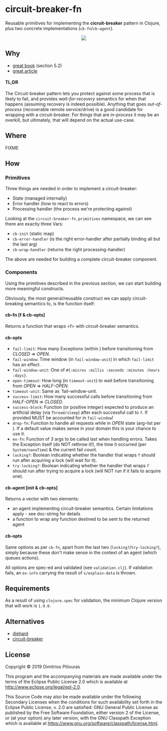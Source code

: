 # circuit-breaker-fn

Reusable primitives for implementing the **cicruit-breaker** pattern in Clojure, plus two concrete implementations (`cb-fn`/`cb-agent`).

<p align="center">
  <img src="https://cloudandmobileblogcom.files.wordpress.com/2017/04/states.png?w=700"/>
</p>

## Why 

- [great book](https://pragprog.com/book/mnee/release-it) (section 5.2)
- [great article](https://docs.microsoft.com/en-us/azure/architecture/patterns/circuit-breaker)

#### TL;DR
The Circuit-breaker pattern lets you protect against some process that is likely to fail, and provides _wait-for-recovery_ semantics for when that happens (assuming recovery is indeed possible). Anything that goes _out-of-process_ (recoverable remote service/drive) is a good candidate for wrapping with a circuit-breaker. For things that are _in-process_ it may be an overkill, but ultimately, that will depend on the actual use-case.

## Where 

FIXME

## How
### Primitives
Three things are needed in order to implement a circuit-breaker:

- State (managed internally)
- Error handler (how to react to errors)
- Processing handler (the process we're protecting against) 

Looking at the `circuit-breaker-fn.primitives` namespace, we can see there are exactly three Vars:

- `cb-init` (static map)
- `cb-error-handler` (is the right error-handler after partially binding all but the last arg)
- `cb-wrap-handler`  (returns the right processing-handler)

The above are needed for building a complete circuit-breaker component. 

### Components
Using the primitives described in the previous section, we can start building more meaningful constructs.
 
 Obviously, the most general/reusable construct we can apply circuit-breaking semantics to, is the function itself:
 
#### cb-fn [f & cb-opts]
Returns a function that wraps \<f\> with circuit-breaker semantics.

#### cb-opts
- `fail-limit`: How many Exceptions (within <time-window>) before transitioning from _CLOSED_ => _OPEN_. 
- `fail-window`: Time window (in `fail-window-unit`) in which `fail-limit` has an effect.
- `fail-window-unit`: One of `#{:micros :millis :seconds :minutes :hours :days}`.
- `open-timeout`: How long (in `timeout-unit`) to wait before transitioning from _OPEN_ => _HALF-OPEN_.
- `timeout-unit`: Same as `fail-window-unit.
- `success-limit`: How many successful calls before transitioning from _HALF-OPEN_ => _CLOSED_.
- `success-block`: Function (or positive integer) expected to produce an artificial delay (via `Thread/sleep`) after each successful call to `f`. If provided MUST be accounted for in `fail-window`!
- `drop-fn`: Function to handle all requests while in _OPEN_ state (arg-list per <f>). If a default value makes sense in your domain this is your chance to use it.
- `ex-fn`: Function of 3 args to be called last when handling errors. Takes the Exception itself (do NOT rethrow it!), the time it occurred (per `System/nanoTime`) & the current fail count.
- `locking?`: Boolean indicating whether the handler that wraps `f` should run after acquiring a lock (will wait for it). 
- `try-locking?`: Boolean indicating whether the handler that wraps `f` should run after trying to acquire a lock (will NOT run if it fails to acquire one).

#### cb-agent [init & cb-opts]
Returns a vector with two elements:
 - an agent implementing circuit-breaker semantics. Certain limitations apply - see doc-string for details
 - a function to wrap any function destined to be sent to the returned agent
 
#### cb-opts 
Same options as per `cb-fn`, apart from the last two (`locking?`/`try-locking?`), simply because these don't make sense in the context of an agent (which queues actions).

All options are spec-ed and validated (see `validation.clj`). If validation fails, an `ex-info` carrying the result of `s/explain-data` is thrown. 

## Requirements 
As a result of using `clojure.spec` for validation, the minimum Clojure version that will work is `1.9.0`. 

## Alternatives 

- [diehard](https://github.com/sunng87/diehard)
- [circuit-breaker](https://github.com/josephwilk/circuit-breaker)
 
## License

Copyright © 2019 Dimitrios Piliouras

This program and the accompanying materials are made available under the
terms of the Eclipse Public License 2.0 which is available at
http://www.eclipse.org/legal/epl-2.0.

This Source Code may also be made available under the following Secondary
Licenses when the conditions for such availability set forth in the Eclipse
Public License, v. 2.0 are satisfied: GNU General Public License as published by
the Free Software Foundation, either version 2 of the License, or (at your
option) any later version, with the GNU Classpath Exception which is available
at https://www.gnu.org/software/classpath/license.html.
